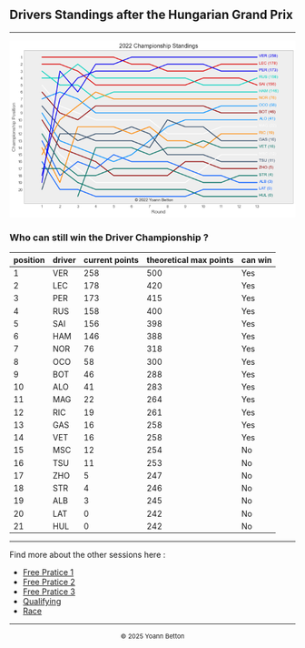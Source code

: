 ## Drivers Standings after the Hungarian Grand Prix

---

<img src="/output/2022-07-31_Hungarian_Grand_Prix/drivers_standings_championship_white.png?raw=true"/>

### Who can still win the Driver Championship ?

| position | driver | current points | theoretical max points | can win |
| -------- | ------ | -------------- | ---------------------- | ------- |
| 1        | VER    | 258            | 500                    | Yes     |
| 2        | LEC    | 178            | 420                    | Yes     |
| 3        | PER    | 173            | 415                    | Yes     |
| 4        | RUS    | 158            | 400                    | Yes     |
| 5        | SAI    | 156            | 398                    | Yes     |
| 6        | HAM    | 146            | 388                    | Yes     |
| 7        | NOR    | 76             | 318                    | Yes     |
| 8        | OCO    | 58             | 300                    | Yes     |
| 9        | BOT    | 46             | 288                    | Yes     |
| 10       | ALO    | 41             | 283                    | Yes     |
| 11       | MAG    | 22             | 264                    | Yes     |
| 12       | RIC    | 19             | 261                    | Yes     |
| 13       | GAS    | 16             | 258                    | Yes     |
| 14       | VET    | 16             | 258                    | Yes     |
| 15       | MSC    | 12             | 254                    | No      |
| 16       | TSU    | 11             | 253                    | No      |
| 17       | ZHO    | 5              | 247                    | No      |
| 18       | STR    | 4              | 246                    | No      |
| 19       | ALB    | 3              | 245                    | No      |
| 20       | LAT    | 0              | 242                    | No      |
| 21       | HUL    | 0              | 242                    | No      |

--- 

Find more about the other sessions here :
  - [Free Pratice 1](/page/FP1/2022-07-31_Hungarian_Grand_Prix)  
  - [Free Pratice 2](/page/FP2/2022-07-31_Hungarian_Grand_Prix) 
  - [Free Pratice 3](/page/FP3/2022-07-31_Hungarian_Grand_Prix)
  - [Qualifying](/page/Qualifying/2022-07-31_Hungarian_Grand_Prix) 
  - [Race](/page/Race/2022-07-31_Hungarian_Grand_Prix)

---

<div style="text-align: center">
  <p style="font-size:11px">&copy; 2025 Yoann Betton</p>
</div>

<!-- ---

<p style="font-size:11px">Page generated from <a href="https://github.com/yoannbtn/yoannbtn.github.io">github.com/yoannbtn</a>.</p> -->